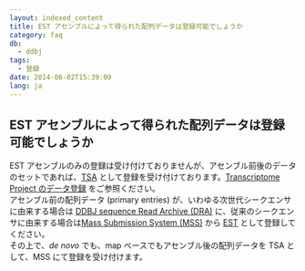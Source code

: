 ```yaml
---
layout: indexed_content
title: EST アセンブルによって得られた配列データは登録可能でしょうか
category: faq
db:
  - ddbj
tags: 
  - 登録
date: 2014-06-02T15:39:09
lang: ja
---
```


## EST アセンブルによって得られた配列データは登録可能でしょうか

<p>EST アセンブルのみの登録は受け付けておりませんが、アセンブル前後のデータのセットであれば、<a href="/ddbj/tsa.html">TSA</a> として登録を受け付けております。<a href="/ddbj/transcriptome.html">Transcriptome Project のデータ登録</a> をご参照ください。<br>アセンブル前の配列データ (primary entries) が、いわゆる次世代シークエンサに由来する場合は  <a href="/dra/index.html">DDBJ sequence Read Archive (DRA)</a> に、従来のシークエンサに由来する場合は<a href="/ddbj/mss.html">Mass Submission System (MSS)</a> から <a href="/ddbj/est.html">EST</a> として登録してください。<br>その上で、<em>de novo</em> でも、map ベースでもアセンブル後の配列データを TSA として、MSS にて登録を受け付けます。 </p>